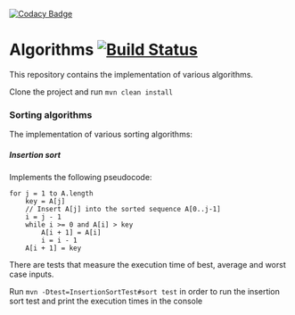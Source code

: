 [![Codacy Badge](https://api.codacy.com/project/badge/Grade/2415304421124c9dbf0e2aa4b07cacdd)](https://app.codacy.com/app/nikalomiris/algorithms?utm_source=github.com&utm_medium=referral&utm_content=nikalomiris/algorithms&utm_campaign=Badge_Grade_Dashboard)
# Algorithms [![Build Status](https://travis-ci.org/nikalomiris/algorithms.svg?branch=master)](https://travis-ci.org/nikalomiris/algorithms)

This repository contains the implementation of various algorithms.

Clone the project and run ```mvn clean install```

### Sorting algorithms
The implementation of various sorting algorithms:

##### Insertion sort
Implements the following pseudocode:
```
for j = 1 to A.length
    key = A[j]
    // Insert A[j] into the sorted sequence A[0..j-1]
    i = j - 1
    while i >= 0 and A[i] > key
        A[i + 1] = A[i]
        i = i - 1
    A[i + 1] = key
```
There are tests that measure the execution time of best, average and worst case inputs.

Run ```mvn -Dtest=InsertionSortTest#sort test``` in order to run 
the insertion sort test and print the execution times in the console